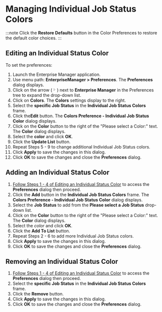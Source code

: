 # Managing Individual Job Status Colors

:::note
Click the **Restore Defaults** button in the Color Preferences to restore the default color choices.
:::

## Editing an Individual Status Color

To set the preferences:

1. Launch the Enterprise Manager application.
2. Use menu path: **EnterpriseManager \> Preferences**. The
    **Preferences** dialog displays.
3. Click on the arrow (![Expand Arrow     ](../../../Resources/Images/EM/EMarrowtoexpand.png "Expand Arrow "))
    next to **Enterprise Manager** in the Preferences tree to expand the
    drop-down list.
4. Click on **Colors**. The **Colors** settings display to the right.
5. Select the **specific Job Status** in the **Individual Job Status
    Colors** frame.
6. Click the**Edit** button. The **Colors Preference - Individual Job
    Status Color** dialog displays.
7. Click on the **Color** button to the right of the "Please select a
    Color:" text. The **Color** dialog displays.
8. Select the **color** and click **OK**.
9. Click the **Update List** button.
10. Repeat Steps 5 - 9 to change additional Individual Job Status
    colors.
11. Click **Apply** to save the changes in this dialog.
12. Click **OK** to save the changes and close the **Preferences**
    dialog.

## Adding an Individual Status Color

1. [Follow Steps 1 - 4 of Editing an Individual Status Color](#Editing)
    to access the **Preferences** dialog then proceed.
2. Click the **Add** button in the **Individual Job Status Colors**
    frame. The **Colors Preference - Individual Job Status Color**
    dialog displays.
3. Select the **Job Status** to add from the **Please select a Job
    Status** drop-down list.
4. Click on the **Color** button to the right of the "Please select a
    Color:" text. The **Color** dialog displays.
5. Select the *color* and click **OK**.
6. Click the **Add To List** button.
7. Repeat Steps 2 - 6 to add more Individual Job Status colors.
8. Click **Apply** to save the changes in this dialog.
9. Click **OK** to save the changes and close the **Preferences**
    dialog.

## Removing an Individual Status Color

1. [Follow Steps 1 - 4 of Editing an Individual Status Color](#Editing)
    to access the **Preferences** dialog then proceed.
2. Select the **specific Job Status** in the **Individual Job Status
    Colors** frame.
3. Click the **Remove** button.
4. Click **Apply** to save the changes in this dialog.
5. Click **OK** to save the changes and close the **Preferences**
    dialog.
